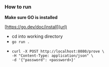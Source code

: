 ### How to run
**Make sure GO is installed** 

[https://go.dev/doc/install](url)

- cd into working directory
- ```go run .```
- ```
  curl -X POST http://localhost:8080/prove \
  -H "Content-Type: application/json" \
  -d '{"password": <password>}'
  ```
  
